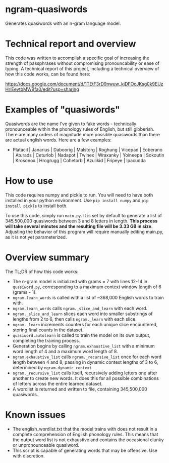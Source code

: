 # ngram-quasiwords
Generates quasiwords with an n-gram language model.

# Technical report and overview
This code was written to accomplish a specific goal of increasing the strength of passphrases without compromising pronouncability or ease of typing. A technical report of this project, including a technical overview of how this code works, can be found here:

https://docs.google.com/document/d/1TEtF3rD9nwuw_kjDFOcJKsg0k9EUzHrlEevtbMWBfa0/edit?usp=sharing

# Examples of "quasiwords"
Quasiwords are the name I've given to fake words - technically pronounceable within the phonology rules of English, but still gibberish. There are many orders of magnitude more possible quasiwords than there are actual english words. Here are a few examples:

- Platacil | Janarius | Daboorig | Malstorg | Roghung | Vicepad | Eoberano | Aturads | Ceturlob | Nadapot | Twinex | Wraxanky | Yoineepa | Sokoutin | Krosonox | Hrogrugg | Cohetorb | Azulikid | Fripeye | Ipacudda

# How to use
This code requires numpy and pickle to run. You will need to have both installed in your python environment. Use `pip install numpy` and `pip install pickle` to install both.

To use this code, simply run `main.py`. It is set by default to generate a list of 345,500,000 quasiwords between 3 and 8 letters in length. **This process will take several minutes and the resulting file will be 3.33 GB in size**. Adjusting the behavior of this program will require manually editing main.py, as it is not yet parameterized.

# Overview summary
The TL;DR of how this code works:

- The n-gram model is initialized with grams = 7 with lines 12-14 in `quasiword.py`, corresponding to a maximum context window length of 6 (grams - 1).
- `ngram.learn_words` is called with a list of ~368,000 English words to train with.
- `ngram.learn_words` calls `ngram._slice_and_learn` with each word.
- `ngram._slice_and_learn` slices each word into smaller substrings of lengths from 2 to 6, then calls `ngram._learn` with each slice.
- `ngram._learn` increments counters for each unique slice encountered, storing final counts in the dataset.
- `quasiword.autolearn` is called to train the model on its own output, completing the training process.
- Generation begins by calling `ngram.exhaustive_list` with a minimum word length of 4 and a maximum word length of 8.
- `ngram.exhaustive_list` calls `ngram._recursive_list` once for each word length between 4 and 8, passing in dynamic context lengths of 3 to 6, determined by `ngram.dynamic_context`
- `ngram._recursive_list` calls itself, recursively adding letters one after another to create new words. It does this for all possible combinations of letters across the entire learned dataset.
- A wordlist is returned and written to file, containing 345,500,000 quasiwords.

# Known issues
- The english_wordlist.txt that the model trains with does not result in a complete comprehension of English phonology rules. This means that the output word list is not exhaustive and contains the occasional clunky or unpronounceable quasiword.
- This script is capable of generating words that may be offensive. Use with discretion.
